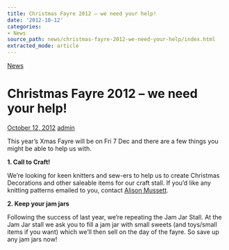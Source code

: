 ```yaml
---
title: Christmas Fayre 2012 – we need your help!
date: '2012-10-12'
categories:
- News
source_path: news/christmas-fayre-2012-we-need-your-help/index.html
extracted_mode: article
---
```

[News](category/news/)

# Christmas Fayre 2012 – we need your help!

[October 12, 2012](news/christmas-fayre-2012-we-need-your-help/) [admin](author/admin/)

This year’s Xmas Fayre will be on Fri 7 Dec and there are a few things you might be able to help us with.

**1. Call to Craft!**

We’re looking for keen knitters and sew-ers to help us to create Christmas Decorations and other saleable items for our craft stall. If you’d like any knitting patterns emailed to you, contact [Alison Mussett](mailto:alison.mussett@btinternet.com).

**2. Keep your jam jars**

Following the success of last year, we’re repeating the Jam Jar Stall. At the Jam Jar stall we ask you to fill a jam jar with small sweets (and toys/small items if you want) which we’ll then sell on the day of the fayre. So save up any jam jars now!
